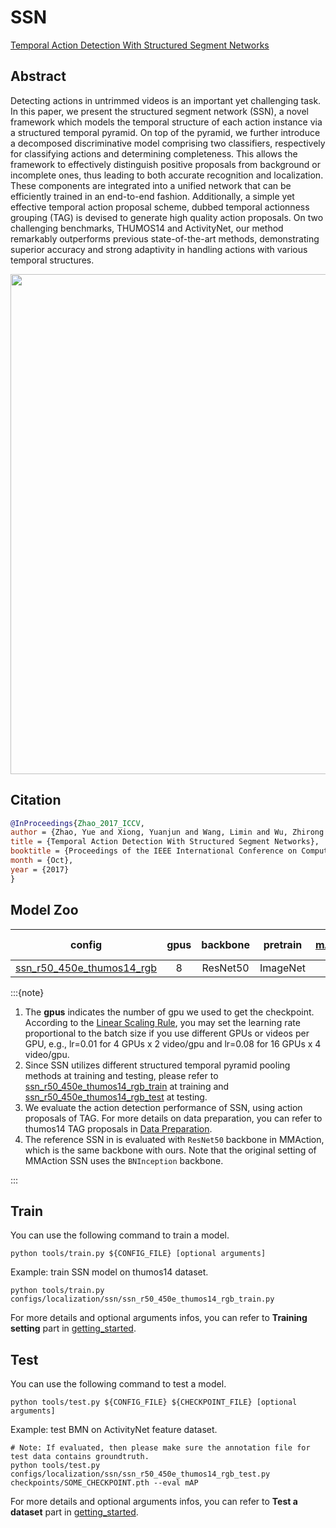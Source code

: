 # SSN

[Temporal Action Detection With Structured Segment Networks](https://openaccess.thecvf.com/content_iccv_2017/html/Zhao_Temporal_Action_Detection_ICCV_2017_paper.html)

<!-- [ALGORITHM] -->

## Abstract

<!-- [ABSTRACT] -->

Detecting actions in untrimmed videos is an important yet challenging task. In this paper, we present the structured segment network (SSN), a novel framework which models the temporal structure of each action instance via a structured temporal pyramid. On top of the pyramid, we further introduce a decomposed discriminative model comprising two classifiers, respectively for classifying actions and determining completeness. This allows the framework to effectively distinguish positive proposals from background or incomplete ones, thus leading to both accurate recognition and localization. These components are integrated into a unified network that can be efficiently trained in an end-to-end fashion. Additionally, a simple yet effective temporal action proposal scheme, dubbed temporal actionness grouping (TAG) is devised to generate high quality action proposals. On two challenging benchmarks, THUMOS14 and ActivityNet, our method remarkably outperforms previous state-of-the-art methods, demonstrating superior accuracy and strong adaptivity in handling actions with various temporal structures.

<!-- [IMAGE] -->
<div align=center>
<img src="https://user-images.githubusercontent.com/34324155/143016899-017893d3-a907-4487-90a2-cb884088266c.png" width="800"/>
</div>

## Citation

```BibTeX
@InProceedings{Zhao_2017_ICCV,
author = {Zhao, Yue and Xiong, Yuanjun and Wang, Limin and Wu, Zhirong and Tang, Xiaoou and Lin, Dahua},
title = {Temporal Action Detection With Structured Segment Networks},
booktitle = {Proceedings of the IEEE International Conference on Computer Vision (ICCV)},
month = {Oct},
year = {2017}
}
```

## Model Zoo

| config | gpus | backbone | pretrain | mAP@0.3 | mAP@0.4 | mAP@0.5 | reference mAP@0.3 | reference mAP@0.4 | reference mAP@0.5 | gpu_mem(M) | ckpt | log | json | reference ckpt | reference json
|:-:|:--:|:--:|:--:|:--:|:--:|:--:|:--:|:--:|:-:|:-:|:-:|:-:|---|:--:|:--:|
|[ssn_r50_450e_thumos14_rgb](/configs/localization/ssn/ssn_r50_450e_thumos14_rgb_train.py) |8| ResNet50 | ImageNet |29.37|22.15|15.69|[27.61](https://github.com/open-mmlab/mmaction/tree/c7e3b7c11fb94131be9b48a8e3d510589addc3ce#Get%20started)|[21.28](https://github.com/open-mmlab/mmaction/tree/c7e3b7c11fb94131be9b48a8e3d510589addc3ce#Get%20started)|[14.57](https://github.com/open-mmlab/mmaction/tree/c7e3b7c11fb94131be9b48a8e3d510589addc3ce#Get%20started)|6352|[ckpt](https://download.openmmlab.com/mmaction/localization/ssn/ssn_r50_450e_thumos14_rgb/ssn_r50_450e_thumos14_rgb_20201012-1920ab16.pth)| [log](https://download.openmmlab.com/mmaction/localization/ssn/ssn_r50_450e_thumos14_rgb/20201005_144656.log)| [json](https://download.openmmlab.com/mmaction/localization/ssn/ssn_r50_450e_thumos14_rgb/20201005_144656.log.json)| [ckpt](https://download.openmmlab.com/mmaction/localization/ssn/mmaction_reference/ssn_r50_450e_thumos14_rgb_ref/ssn_r50_450e_thumos14_rgb_ref_20201014-b6f48f68.pth)| [json](https://download.openmmlab.com/mmaction/localization/ssn/mmaction_reference/ssn_r50_450e_thumos14_rgb_ref/20201008_103258.log.json)|

:::{note}

1. The **gpus** indicates the number of gpu we used to get the checkpoint.
   According to the [Linear Scaling Rule](https://arxiv.org/abs/1706.02677), you may set the learning rate proportional to the batch size if you use different GPUs or videos per GPU,
   e.g., lr=0.01 for 4 GPUs x 2 video/gpu and lr=0.08 for 16 GPUs x 4 video/gpu.
2. Since SSN utilizes different structured temporal pyramid pooling methods at training and testing, please refer to [ssn_r50_450e_thumos14_rgb_train](/configs/localization/ssn/ssn_r50_450e_thumos14_rgb_train.py) at training and [ssn_r50_450e_thumos14_rgb_test](/configs/localization/ssn/ssn_r50_450e_thumos14_rgb_test.py) at testing.
3. We evaluate the action detection performance of SSN, using action proposals of TAG. For more details on data preparation, you can refer to thumos14 TAG proposals in [Data Preparation](/docs/data_preparation.md).
4. The reference SSN in is evaluated with `ResNet50` backbone in MMAction, which is the same backbone with ours. Note that the original setting of MMAction SSN uses the `BNInception` backbone.

:::

## Train

You can use the following command to train a model.

```shell
python tools/train.py ${CONFIG_FILE} [optional arguments]
```

Example: train SSN model on thumos14 dataset.

```shell
python tools/train.py configs/localization/ssn/ssn_r50_450e_thumos14_rgb_train.py
```

For more details and optional arguments infos, you can refer to **Training setting** part in [getting_started](/docs/getting_started.md#training-setting).

## Test

You can use the following command to test a model.

```shell
python tools/test.py ${CONFIG_FILE} ${CHECKPOINT_FILE} [optional arguments]
```

Example: test BMN on ActivityNet feature dataset.

```shell
# Note: If evaluated, then please make sure the annotation file for test data contains groundtruth.
python tools/test.py configs/localization/ssn/ssn_r50_450e_thumos14_rgb_test.py checkpoints/SOME_CHECKPOINT.pth --eval mAP
```

For more details and optional arguments infos, you can refer to **Test a dataset** part in [getting_started](/docs/getting_started.md#test-a-dataset).
